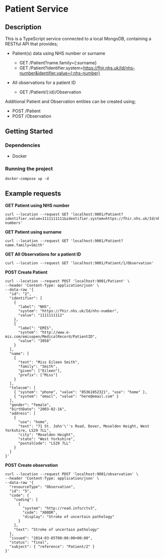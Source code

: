 # Patient Service

## Description

This is a TypeScript service connected to a local MongoDB, containing a RESTful API that provides;

- Patient(s) data using NHS number or surname
  - GET /Patient?name.family={:surname}
  - GET /Patient?identifier.system=https://fhir.nhs.uk/Id/nhs-number&identifier.value={:nhs-number}
  
- All observations for a patient ID
  - GET /Patient/{:id}/Observation
 
Additional Patient and Observation entities can be created using;
- POST /Patient
- POST /Observation

## Getting Started

### Dependencies
- Docker

### Running the project
```
docker-compose up -d
```

## Example requests

**GET Patient using NHS number**
```
curl --location --request GET 'localhost:9001/Patient?identifier.value=1111111111&identifier.system=https://fhir.nhs.uk/Id/nhs-numbers'
```

**GET Patient using surname**
```
curl --location --request GET 'localhost:9001/Patient?name.family=Smith'
```

**GET All Observations for a patient ID**
```
curl --location --request GET 'localhost:9001/Patient/1/Observation'
```

**POST Create Patient**
```
curl --location --request POST 'localhost:9001/Patient' \
--header 'Content-Type: application/json' \
--data-raw '{
  "id": "2",
  "identifier": [
    {
      "label": "NHS",
      "system": "https://fhir.nhs.uk/Id/nhs-number",
      "value": "1111111112"
    },
    {
      "label": "EMIS",
      "system": "http://www.e-mis.com/emisopen/MedicalRecord/PatientID",
      "value": "3058"
    }
  ],
  "name": [
    {
      "text": "Miss Eileen Smith",
      "family": "Smith",
      "given": ["Eileen"],
      "prefix": ["Miss"]
    }
  ],
  "telecom": [
    { "system": "phone", "value": "05361052321", "use": "home" },
    { "system": "email", "value": "here@email.com" }
  ],
  "gender": "female",
  "birthDate": "2003-02-16",
  "address": [
    {
      "use": "home",
      "text": "71 St. John'\''s Road, Dover, Moselden Height, West Yorkshire, LS29 7LL",
      "city": "Moselden Height",
      "state": "West Yorkshire",
      "postalCode": "LS29 7LL"
    }
  ]
}'
```

**POST Create observation**
```
curl --location --request POST 'localhost:9001/observation' \
--header 'Content-Type: application/json' \
--data-raw '{
  "resourceType": "Observation",
  "id": "5",
  "code": {
    "coding": [
      {
        "system": "http://read.info/ctv3",
        "code": "X00DR",
        "display": "Stroke of uncertain pathology"
      }
    ],
    "text": "Stroke of uncertain pathology"
  },
  "issued": "2014-03-05T00:00:00+00:00",
  "status": "final",
  "subject": { "reference": "Patient/2" }
}'
```